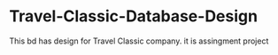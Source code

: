 # Travel-Classic-Database-Design
This bd has design for Travel Classic company. it is assingment project

